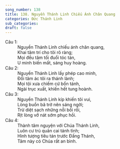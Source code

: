 ```yaml
---
song_number: 138
title: 138. Nguyền Thánh Linh Chiếu Ánh Chân Quang
categories: Đức Thánh Linh
sub_categories: 
draft: false
---
```

<dl><dt>Câu 1:</dt><dd data-verse="1">Nguyền Thánh Linh chiếu ánh chân quang, <br/>Khai tâm trí cho tôi rõ ràng; <br/>Mọi đều tăm tối đuổi tóc tán, <br/>U minh biến mất, sáng huy hoàng. </dd><dt>Câu 2:</dt><dd data-verse="2">Nguyền Thánh Linh lấy phép cao minh, <br/>Đổi tâm ác tôi ra thánh lành; <br/>Mọi tội xưa chiếm cứ bổn tánh, <br/>Ngài trục xuất, khiến hết tung hoành. </dd><dt>Câu 3:</dt><dd data-verse="3">Nguyền Thánh Linh kíp khiến tôi vui, <br/>Lòng buồn bã trở nên sáng ngời; <br/>Trừ diệt sạch những nỗi bối rối, <br/>Rịt lòng vỡ nát sớm phục hồi. </dd><dt>Câu 4:</dt><dd data-verse="4">Thành tâm nguyện với Chúa Thánh Linh, <br/>Luôn cư trú quản cai tánh tình; <br/>Hình tượng tiêu tán trước Đấng Thánh, <br/>Tâm này có Chúa rất an bình. </dd></dl>
